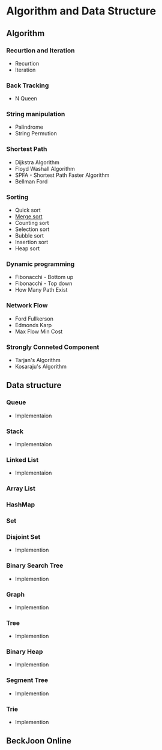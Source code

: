 # Algorithm and Data Structure

## Algorithm
### Recurtion and Iteration
- Recurtion
- Iteration
### Back Tracking
- N Queen
### String manipulation
- Palindrome
- String Permution
### Shortest Path
- Dijkstra Algorithm
- Floyd Washall Algorithm
- SPFA - Shortest Path Faster Algorithm
- Bellman Ford
### Sorting
- Quick sort
- [Merge sort](https://github.com/lemidia/Algorithm-and-Data-Structure/blob/master/AlgorithmCode/mergesort.java)
- Counting sort
- Selection sort
- Bubble sort
- Insertion sort
- Heap sort
### Dynamic programming
- Fibonacchi - Bottom up
- Fibonacchi - Top down
- How Many Path Exist
### Network Flow
- Ford Fullkerson
- Edmonds Karp
- Max Flow Min Cost
### Strongly Conneted Component
- Tarjan's Algorithm
- Kosaraju's Algorithm
## Data structure
### Queue
- Implementaion
### Stack
- Implementaion
### Linked List
- Implementaion
### Array List
### HashMap
### Set
### Disjoint Set
- Implemention
### Binary Search Tree
- Implemention
### Graph
- Implemention
### Tree
- Implemention
### Binary Heap
- Implemention
### Segment Tree
- Implemention
### Trie
- Implemention

## BeckJoon Online 

